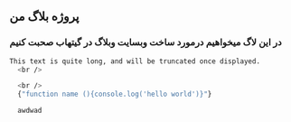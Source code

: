 <h2>
  پروژه بلاگ من
</h2>
<h3>
  در این لاگ میخواهیم درمورد ساخت وبسایت وبلاگ در گیتهاب صحبت کنیم
</h3>


 ```bash
 This text is quite long, and will be truncated once displayed.
   <br />

   <br />
   {"function name (){console.log('hello world')}"}      
```

```bash 
  awdwad
```
